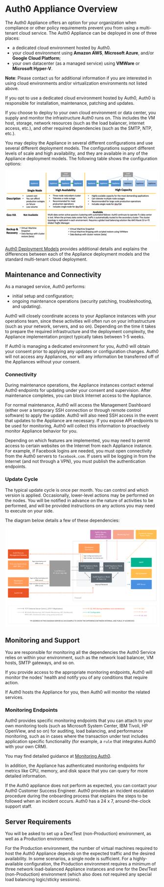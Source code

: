 # Auth0 Appliance Overview

The Auth0 Appliance offers an option for your organization when compliance or other policy requirements prevent you from using a multi-tenant cloud service. The Auth0 Appliance can be deployed in one of three places:

* a dedicated cloud environment hosted by Auth0.
* your cloud environment using **Amazon AWS**, **Microsoft Azure**, and/or **Google Cloud Platform**;
* your own datacenter (as a managed service) using **VMWare** or **Microsoft Hyper-V**.

**Note**: Please contact us for additional information if you are interested in using cloud environments and/or virtualization environments not listed above.

If you opt to use a dedicated cloud environment hosted by Auth0, Auth0 is responsible for installation, maintenance, patching and updates.

If you choose to deploy to your own cloud environment or data center, you supply and monitor the infrastructure Auth0 runs on. This includes the VM host, storage, network resources (such as the load balancer, internet access, etc.), and other required dependencies (such as the SMTP, NTP, etc.).

You may deploy the Appliance in several different configurations and use several different deployment models. The configurations support different levels of scale and high availability, and they are available in any of the Appliance deployment models. The following table shows the configuration options:

![](/media/articles/appliance/ha-options.png)

[Auth0 Deployment Models](/deployment) provides additional details and explains the differences between each of the Appliance deployment models and the standard multi-tenant cloud deployment.

## Maintenance and Connectivity

As a managed service, Auth0 performs:

* initial setup and configuration;
*  ongoing maintenance operations (security patching, troubleshooting, and updating).

Auth0 will closely coordinate access to your Appliance instances with your operations team, since these activities will often run on your infrastructure (such as your network, servers, and so on). Depending on the time it takes to prepare the required infrastructure and the deployment complexity, the Appliance implementation project typically takes between 1-5 weeks.

If Auth0 is managing a dedicated environment for you, Auth0 will obtain your consent prior to applying any updates or configuration changes. Auth0 will not access any Appliances, nor will any information be transferred off of the Appliances without your consent.

### Connectivity

During maintenance operations, the Appliance instances contact external Auth0 endpoints for updating under your consent and supervision. After maintenance completes, you can block Internet access to the Appliance.

For normal maintenance, Auth0 will access the Management Dashboard (either over a temporary SSH connection or through remote control software) to apply the update. Auth0 will also need SSH access in the event that updates to the Appliance are necessary. If you expose API endpoints to be used for monitoring, Auth0 will collect this information to proactively monitor Appliance behavior for you.

Depending on which features are implemented, you may need to permit access to certain websites on the Internet from each Appliance instance. For example, if Facebook logins are needed, you must open connectivity from the Auth0 servers to `facebook.com`. If users will be logging in from the Internet (and not through a VPN), you must publish the authentication endpoints.

### Update Cycle

The typical update cycle is once per month. You can control and which version is applied. Occasionally, lower-level actions may be performed on the nodes. You will be notified in advance on the nature of activities to be performed, and will be provided instructions on any actions you may need to execute on your side.

The diagram below details a few of these dependencies:

![](/media/articles/appliance/overview.png)

## Monitoring and Support

You are responsible for monitoring all the dependencies the Auth0 Service relies on within your environment, such as the network load balancer, VM hosts, SMTP gateways, and so on.

If you provide access to the appropriate monitoring endpoints, Auth0 will monitor the nodes' health and notify you of any conditions that require action.

If Auth0 hosts the Appliance for you, then Auth0 will monitor the related services.

### Monitoring Endpoints
Auth0 provides specific monitoring endpoints that you can attach to your own monitoring tools (such as Microsoft System Center, IBM Tivoli, HP OpenView, and so on) for auditing, load balancing, and performance monitoring, such as in cases where the transaction under test includes application specific functionality (for example, a `rule` that integrates Auth0 with your own CRM).

You may find detailed guidance at [Monitoring Auth0](/monitoring).

In addition, the Appliance has authenticated monitoring endpoints for metrics like CPU, memory, and disk space that you can query for more detailed information.

If the Auth0 appliance does not perform as expected, you can contact your Auth0 Customer Success Engineer. Auth0 provides an incident escalation procedure during the onboarding process that explains the steps to be followed when an incident occurs. Auth0 has a 24 x 7, around-the-clock support staff.

## Server Requirements

You will be asked to set up a Dev/Test (non-Production) environment, as well as a Production environment.

For the Production environment, the number of virtual machines required to host the Auth0 Appliance depends on the expected traffic and the desired availability. In some scenarios, a single node is sufficient. For a highly-available configuration, the Production environment requires a minimum of three network load-balanced Appliance instances and one for the Dev/Test (non-Production) environment (which also does *not* required any special load balancing logic/sticky sessions).
